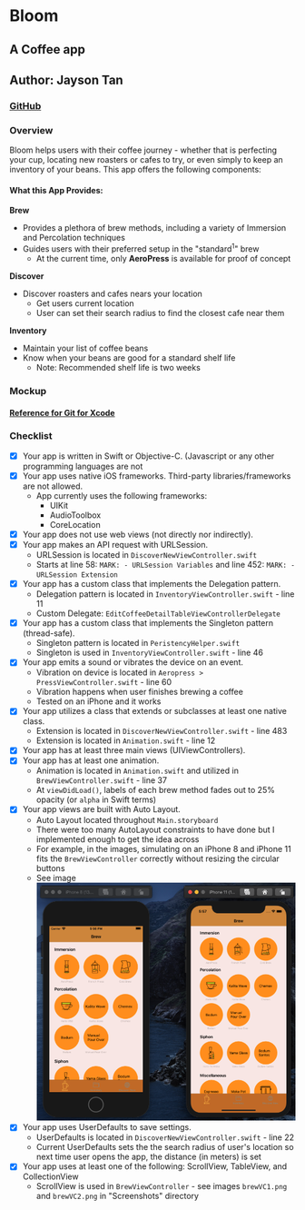 # Bloom
## A Coffee app
## Author: Jayson Tan

### [GitHub](https://github.com/tanj299/bloom) 
### Overview
Bloom helps users with their coffee journey - whether that is perfecting your cup, locating new roasters or cafes to try, or even simply to keep an inventory of your beans. This app offers the following components: 

#### What this App Provides:

**Brew**
- Provides a plethora of brew methods, including a variety of Immersion and Percolation techniques
- Guides users with their preferred setup in the "standard<sup>1</sup>" brew 
    - At the current time, only **AeroPress** is available for proof of concept

**Discover**
- Discover roasters and cafes nears your location 
    - Get users current location
    - User can set their search radius to find the closest cafe near them
    
**Inventory**
- Maintain your list of coffee beans
- Know when your beans are good for a standard shelf life 
    - Note: Recommended shelf life is two weeks 

### Mockup

#### [Reference for Git for Xcode](https://www.raywenderlich.com/675-how-to-use-git-source-control-with-xcode-9#toc-anchor-008)


### Checklist

- [x] Your app is written in Swift or Objective-C. (Javascript or any other programming languages are not 
- [x] Your app uses native iOS frameworks. Third-party libraries/frameworks are not allowed.
    - App currently uses the following frameworks:
        - UIKit 
        - AudioToolbox
        - CoreLocation
- [x] Your app does not use web views (not directly nor indirectly).
- [x] Your app makes an API request with URLSession.
    - URLSession is located in `DiscoverNewViewController.swift` 
    - Starts at line 58: `MARK: - URLSession Variables` and line 452: `MARK: - URLSession Extension` 
- [x] Your app has a custom class that implements the Delegation pattern.
    - Delegation pattern is located in `InventoryViewController.swift` - line 11
    - Custom Delegate: `EditCoffeeDetailTableViewControllerDelegate`
- [x] Your app has a custom class that implements the Singleton pattern (thread-safe).
    - Singleton pattern is located in `PeristencyHelper.swift`
    - Singleton is used in `InventoryViewController.swift` - line 46
- [x] Your app emits a sound or vibrates the device on an event.
    - Vibration on device is located in `Aeropress > PressViewController.swift` - line 60
    - Vibration happens when user finishes brewing a coffee
    - Tested on an iPhone and it works
- [x] Your app utilizes a class that extends or subclasses at least one native class.
    - Extension is located in `DiscoverNewViewController.swift` - line 483
    - Extension is located in `Animation.swift` - line 12
- [x] Your app has at least three main views (UIViewControllers).
- [x] Your app has at least one animation.
    - Animation is located in `Animation.swift` and utilized in `BrewViewController.swift` - line 37
    - At `viewDidLoad()`, labels of each brew method fades out to 25% opacity (or `alpha` in Swift terms)
- [x] Your app views are built with Auto Layout.
    - Auto Layout located throughout `Main.storyboard`
    - There were too many AutoLayout constraints to have done but I implemented enough to get the idea across
    - For example, in the images, simulating on an iPhone 8 and iPhone 11 fits the `BrewViewController` correctly without resizing the circular buttons
    - See image ![iphone_8_vs_11.png](https://github.com/tanj299/bloom/blob/master/Screenshots/iphone_8_vs_11.png)
- [x] Your app uses UserDefaults to save settings.
    - UserDefaults is located in `DiscoverNewViewController.swift` - line 22
    - Current UserDefaults sets the the search radius of user's location so next time user opens the app, the distance (in meters) is set
- [x] Your app uses at least one of the following: ScrollView, TableView, and CollectionView
    - ScrollView is used in `BrewViewController` - see images `brewVC1.png` and `brewVC2.png` in "Screenshots" directory 


